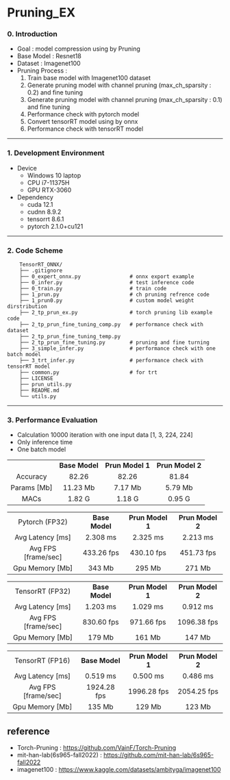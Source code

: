 # Pruning_EX

### 0. Introduction
- Goal : model compression using by Pruning
- Base Model : Resnet18
- Dataset : Imagenet100
- Pruning Process :
    1. Train base model with Imagenet100 dataset
    2. Generate pruning model with channel pruning (max_ch_sparsity : 0.2) and fine tuning
    2. Generate pruning model with channel pruning (max_ch_sparsity : 0.1) and fine tuning
    4. Performance check with pytorch model
  5. Convert tensorRT model using by onnx
    6. Performance check with tensorRT model
---

### 1. Development Environment
- Device
  - Windows 10 laptop
  - CPU i7-11375H
  - GPU RTX-3060
- Dependency
  - cuda 12.1
  - cudnn 8.9.2
  - tensorrt 8.6.1
  - pytorch 2.1.0+cu121

---

### 2. Code Scheme
```
    TensorRT_ONNX/
    ├── .gitignore
    ├── 0_expert_onnx.py                # onnx export example
    ├── 0_infer.py                      # test inference code
    ├── 0_train.py                      # train code
    ├── 1_prun.py                       # ch pruning refrence code
    ├── 1_prun0.py                      # custom model weight dirstribution
    ├── 2_tp_prun_ex.py                 # torch pruning lib example code
    ├── 2_tp_prun_fine_tuning_comp.py   # performance check with dataset
    ├── 2_tp_prun_fine_tuning_temp.py
    ├── 2_tp_prun_fine_tuning.py        # pruning and fine turning
    ├── 3_simple_infer.py               # performance check with one batch model
    ├── 3_trt_infer.py                  # performance check with tensorRT model
    ├── common.py                       # for trt
    ├── LICENSE
    ├── prun_utils.py
    ├── README.md
    └── utils.py
```

---

### 3. Performance Evaluation
- Calculation 10000 iteration with one input data [1, 3, 224, 224]
- Only inference time
- One batch model

<table border="0"  width="100%">
  <tbody align="center">
    <tr>
        <td></td>
        <td><strong>Base Model</strong></td>
        <td><strong>Prun Model 1</strong></td>
        <td><strong>Prun Model 2</strong></td>
    </tr>
    <tr>
        <td>Accuracy</td>
        <td>82.26</td>
        <td>82.26</td>
        <td>81.84</td>
    </tr>
    <tr>
        <td>Params [Mb]</td>
        <td>11.23 Mb</td>
        <td>7.17 Mb</td>
        <td>5.79 Mb</td>
    </tr>
    <tr>
        <td>MACs</td>
        <td>1.82 G</td>
        <td>1.18 G</td>
        <td>0.95 G</td>
    </tr>
  </tbody>
</table>

<table border="0"  width="100%">
  <tbody align="center">
    <tr>
      <td>Pytorch (FP32) </td>
      <td><strong>Base Model</strong></td>
            <td><strong>Prun Model 1</strong></td>
            <td><strong>Prun Model 2</strong></td>
        </tr>
        <tr>
      <td>Avg Latency [ms]</td>
      <td>2.308 ms</td>
      <td>2.325 ms</td>
      <td>2.213 ms</td>
    </tr>
    <tr>
      <td>Avg FPS [frame/sec]</td>
      <td>433.26 fps</td>
      <td>430.10 fps</td>
      <td>451.73 fps</td>
    </tr>
    <tr>
      <td>Gpu Memory [Mb]</td>
      <td>343 Mb</td>
      <td>295 Mb</td>
      <td>271 Mb</td>
    </tr>
  </tbody>
</table>

<table border="0"  width="100%">
  <tbody align="center">
    <tr>
      <td>TensorRT (FP32)</td>
      <td><strong>Base Model</strong></td>
            <td><strong>Prun Model 1</strong></td>
            <td><strong>Prun Model 2</strong></td>
    </tr>
        <tr>
      <td>Avg Latency [ms]</td>
      <td>1.203 ms</td>
      <td>1.029 ms</td>
      <td>0.912 ms</td>
    </tr>
    <tr>
      <td>Avg FPS [frame/sec]</td>
      <td>830.60 fps</td>
      <td>971.66 fps</td>
      <td>1096.38 fps</td>
    </tr>
    <tr>
      <td>Gpu Memory [Mb]</td>
      <td>179 Mb</td>
      <td>161 Mb</td>
      <td>147 Mb</td>
    </tr>
  </tbody>
</table>

<table border="0"  width="100%">
  <tbody align="center">
    <tr>
      <td>TensorRT (FP16)</td>
      <td><strong>Base Model</strong></td>
            <td><strong>Prun Model 1</strong></td>
            <td><strong>Prun Model 2</strong></td>
    </tr>
        <tr>
      <td>Avg Latency [ms]</td>
      <td>0.519 ms</td>
      <td>0.500 ms</td>
      <td>0.486 ms</td>
    </tr>
    <tr>
      <td>Avg FPS [frame/sec]</td>
      <td>1924.28 fps</td>
      <td>1996.28 fps</td>
      <td>2054.25 fps</td>
    </tr>
    <tr>
      <td>Gpu Memory [Mb]</td>
      <td>135 Mb</td>
      <td>129 Mb</td>
      <td>123 Mb</td>
    </tr>
  </tbody>
</table>

## reference
* Torch-Pruning : <https://github.com/VainF/Torch-Pruning>
* mit-han-lab(6s965-fall2022) : <https://github.com/mit-han-lab/6s965-fall2022>
* imagenet100 : <https://www.kaggle.com/datasets/ambityga/imagenet100>